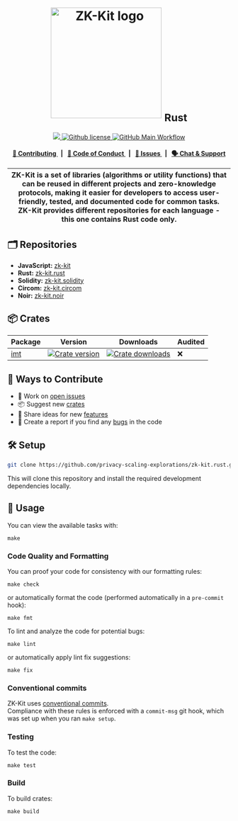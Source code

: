 <p align="center">
    <h1 align="center">
      <picture>
        <source media="(prefers-color-scheme: light)" srcset="https://github.com/privacy-scaling-explorations/zk-kit/assets/11427903/f691c48c-021f-485d-89ef-9ddc8ba74787">
        <source media="(prefers-color-scheme: dark)" srcset="https://github.com/privacy-scaling-explorations/zk-kit/assets/11427903/f43f4403-846a-48b4-a1fa-0ab234c225e5">
        <img width="250" alt="ZK-Kit logo" src="https://github.com/privacy-scaling-explorations/zk-kit/assets/11427903/f691c48c-021f-485d-89ef-9ddc8ba74787">
      </picture>
      <sub>Rust</sub>
    </h1>
</p>

<p align="center">
    <a href="https://github.com/privacy-scaling-explorations" target="_blank">
        <img src="https://img.shields.io/badge/project-PSE-blue.svg?style=flat-square">
    </a>
    <a href="https://github.com/privacy-scaling-explorations/zk-kit.rust/blob/main/LICENSE">
        <img alt="Github license" src="https://img.shields.io/github/license/privacy-scaling-explorations/zk-kit.rust.svg?style=flat-square">
    </a>
    <a href="https://github.com/privacy-scaling-explorations/zk-kit.rust/actions?query=workflow%3Amain">
        <img alt="GitHub Main Workflow" src="https://img.shields.io/github/actions/workflow/status/privacy-scaling-explorations/zk-kit.rust/main.yml?branch=main&label=main&style=flat-square&logo=github">
    </a>
</p>

<div align="center">
    <h4>
        <a href="/CONTRIBUTING.md">
            👥 Contributing
        </a>
        <span>&nbsp;&nbsp;|&nbsp;&nbsp;</span>
        <a href="/CODE_OF_CONDUCT.md">
            🤝 Code of Conduct
        </a>
        <span>&nbsp;&nbsp;|&nbsp;&nbsp;</span>
        <a href="https://github.com/privacy-scaling-explorations/zk-kit.rust/issues/new/choose">
            🔎 Issues
        </a>
        <span>&nbsp;&nbsp;|&nbsp;&nbsp;</span>
        <a href="https://appliedzkp.org/discord">
            🗣️ Chat &amp; Support
        </a>
    </h4>
</div>

| ZK-Kit is a set of libraries (algorithms or utility functions) that can be reused in different projects and zero-knowledge protocols, making it easier for developers to access user-friendly, tested, and documented code for common tasks. ZK-Kit provides different repositories for each language - this one contains Rust code only. |
| ----------------------------------------------------------------------------------------------------------------------------------------------------------------------------------------------------------------------------------------------------------------------------------------------------------------------------------------- |

## 🗂️ Repositories

- **JavaScript:** [zk-kit](https://github.com/privacy-scaling-explorations/zk-kit)
- **Rust:** [zk-kit.rust](https://github.com/privacy-scaling-explorations/zk-kit.rust)
- **Solidity:** [zk-kit.solidity](https://github.com/privacy-scaling-explorations/zk-kit.solidity)
- **Circom:** [zk-kit.circom](https://github.com/privacy-scaling-explorations/zk-kit.circom)
- **Noir:** [zk-kit.noir](https://github.com/privacy-scaling-explorations/zk-kit.noir)

## 📦 Crates

<table>
    <thead>
        <tr>
            <th>Package</th>
            <th>Version</th>
            <th>Downloads</th>
            <th>Audited</th>
        </tr>
    </thead>
    <tbody>
        <!-- not published yet -->
        <tr>
            <td>
                <a href="https://github.com/privacy-scaling-explorations/zk-kit.rust/tree/main/crates/imt">
                    imt
                </a>
            </td>
            <td>
                <a href="https://privacy-scaling-explorations.github.io/zk-kit.rust/imt">
                    <img src="https://img.shields.io/crates/v/zk-kit-imt?style=flat-square" alt="Crate version" />
                </a>
            </td>
            <td>
                <a href="https://privacy-scaling-explorations.github.io/zk-kit.rust/imt">
                    <img src="https://img.shields.io/crates/d/zk-kit-imt?style=flat-square" alt="Crate downloads" />
                </a>
            </td>
            <td>
                ❌
            </td>
        </tr>
    <tbody>
</table>

## 👥 Ways to Contribute

- 🔧 Work on [open issues](https://github.com/privacy-scaling-explorations/zk-kit.rust/contribute)
- 📦 Suggest new [crates](https://github.com/privacy-scaling-explorations/zk-kit.rust/issues/new?assignees=&labels=feature+%3Arocket%3A&template=---crate.md&title=)
- 🚀 Share ideas for new [features](https://github.com/privacy-scaling-explorations/zk-kit.rust/issues/new?assignees=&labels=feature+%3Arocket%3A&template=---feature.md&title=)
- 🐛 Create a report if you find any [bugs](https://github.com/privacy-scaling-explorations/zk-kit.rust/issues/new?assignees=&labels=bug+%F0%9F%90%9B&template=---bug.md&title=) in the code

## 🛠 Setup

```bash
git clone https://github.com/privacy-scaling-explorations/zk-kit.rust.git && make setup
```

This will clone this repository and install the required development dependencies locally.

## 📜 Usage

You can view the available tasks with:

```commandline
make
```

### Code Quality and Formatting

You can proof your code for consistency with our formatting rules:

```commandline
make check
```

or automatically format the code (performed automatically in a `pre-commit` hook):

```commandline
make fmt
```

To lint and analyze the code for potential bugs:

```commandline
make lint
```

or automatically apply lint fix suggestions:

```commandline
make fix
```

### Conventional commits

ZK-Kit uses [conventional commits](https://www.conventionalcommits.org/en/v1.0.0/).\
Compliance with these rules is enforced with a `commit-msg` git hook, which was set up when you ran `make setup`.

### Testing

To test the code:

```commandline
make test
```

### Build

To build crates:

```commandline
make build
```
